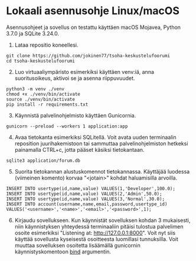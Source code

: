 # Lokaali asennusohje Linux/macOS

Asennusohjeet ja sovellus on testattu käyttäen macOS Mojavea, Python 3.7.0 ja SQLite 3.24.0.

1. Lataa repositio koneellesi.
```{bash}
git clone https://github.com/jokinen77/tsoha-keskustelufoorumi
cd tsoha-keskustelufoorumi
```

2. Luo virtuaaliympäristo esimerkiksi käyttäen venv:iä, anna suoritusoikeus, aktivoi se ja asenna riippuvuudet.
```{bash}
python3 -m venv ./venv
chmod +x ./venv/bin/activate
source ./venv/bin/activate
pip install -r requirements.txt 
```

3. Käynnistä palvelinohjelmisto käyttäen Gunicornia.
```{bash}
gunicorn --preload --workers 1 application:app
```

4. Avaa tietokanta esimerkiksi SQLitellä. Voit avata uuden terminaalin reposition juurihakemistoon tai sammuttaa palvelinohjelmiston hetkeksi painamalla CTRL+c, jotta pääset käsiksi tietokantaan.
```{bash}
sqlite3 application/forum.db
```

5. Suorita tietokannan alustuskomennot tietokannassa. Käyttäjää luodessa (viimeinen komento) korvaa "\<jotain\>" kohdat haluamisilla arvoilla.
```{bash}
INSERT INTO usertype(id,name,value) VALUES(1,'Developer',100.0);
INSERT INTO usertype(id,name,value) VALUES(2,'Admin',50.0);
INSERT INTO usertype(id,name,value) VALUES(3,'Normal',30.0);
INSERT INTO account(username,name,email,password,usertype_id) VALUES('<username>','<name>','<email>','<password>',1);
```

6. Kirjaudu sovellukseen. Kun käynnistät sovelluksen kohdan 3 mukaisesti, niin käynnistyksen yhteydessä terminaaliin pitäisi tulostua palvelimen osoite esimerkiksi "Listening at: http://127.0.0.1:8000". Voit nyt siis käyttää sovellusta kyseisestä osoitteesta luomillasi tunnuksilla. Voit muuttaa sovelluksen osoitetta lisäämällä gunicornin käynnistyskomentoon [bind](http://docs.gunicorn.org/en/stable/settings.html#bind) argumentin.
